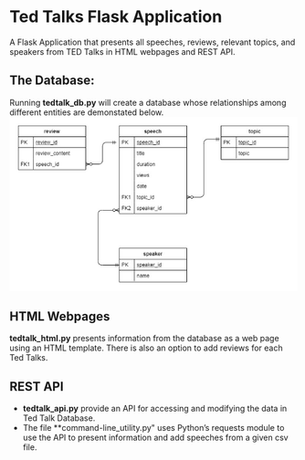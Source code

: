 # Ted Talks Flask Application
A Flask Application that presents all speeches, reviews, relevant topics, and speakers from TED Talks in HTML webpages and REST API.

## The Database:
Running **tedtalk_db.py** will create a database whose relationships among different entities are demonstated below.
![](tedtalk_diagram.jpg)

## HTML Webpages
**tedtalk_html.py** presents information from the database as a web page using an HTML template. There is also an option to add reviews for each Ted Talks.

## REST API
- **tedtalk_api.py** provide an API for accessing and modifying the data in Ted Talk Database. 
- The file **command-line_utility.py" uses Python’s requests module to use the API to present information and add speeches from a given csv file. 
